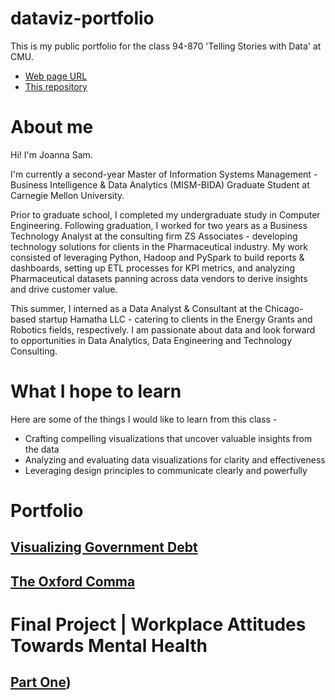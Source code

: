 # dataviz-portfolio

This is my public portfolio for the class 94-870 'Telling Stories with Data' at CMU.

- [Web page URL](https://joannasam.github.io/dataviz-portfolio/)
- [This repository](https://github.com/joannasam/dataviz-portfolio/)

# About me
Hi! I'm Joanna Sam.

I'm currently a second-year Master of Information Systems Management - Business Intelligence & Data Analytics (MISM-BIDA) Graduate Student at Carnegie Mellon University. 

Prior to graduate school, I completed my undergraduate study in Computer Engineering. Following graduation, I worked for two years as a Business
Technology Analyst at the consulting firm ZS Associates - developing technology solutions for clients in the Pharmaceutical industry. My work consisted of leveraging Python, Hadoop and PySpark to build reports & dashboards, setting up ETL processes for KPI metrics, and analyzing Pharmaceutical datasets panning across data vendors to derive insights and drive customer value.

This summer, I interned as a Data Analyst & Consultant at the Chicago-based startup Hamatha LLC - catering to clients in the Energy Grants and Robotics fields, respectively. I am passionate about data and look forward to opportunities in Data Analytics, Data Engineering and Technology Consulting.

# What I hope to learn
Here are some of the things I would like to learn from this class - 

- Crafting compelling visualizations that uncover valuable insights from the data
- Analyzing and evaluating data visualizations for clarity and effectiveness
- Leveraging design principles to communicate clearly and powerfully

# Portfolio

## [Visualizing Government Debt](https://joannasam.github.io/dataviz-portfolio/visualizing-govt-debt.html)

## [The Oxford Comma](https://joannasam.github.io/dataviz-portfolio/oxford-comma.html)

# Final Project | Workplace Attitudes Towards Mental Health

## [Part One](https://joannasam.github.io/dataviz-portfolio/final-project-part-one.html))
